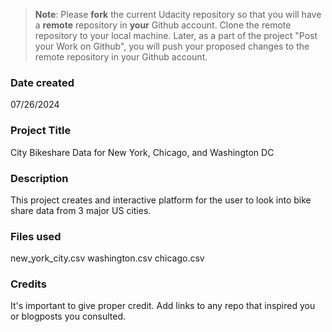 >**Note**: Please **fork** the current Udacity repository so that you will have a **remote** repository in **your** Github account. Clone the remote repository to your local machine. Later, as a part of the project "Post your Work on Github", you will push your proposed changes to the remote repository in your Github account.

### Date created
07/26/2024

### Project Title
City Bikeshare Data for New York, Chicago, and Washington DC

### Description
This project creates and interactive platform for the user to look into bike share data from 3 major US cities. 

### Files used
new_york_city.csv
washington.csv
chicago.csv

### Credits
It's important to give proper credit. Add links to any repo that inspired you or blogposts you consulted.

